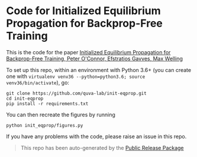 
# Code for Initialized Equilibrium Propagation for Backprop-Free Training

This is the code for the paper [Initialized Equilibrium Propagation for Backprop-Free Training, Peter O'Connor, Efstratios Gavves, Max Welling](https://openreview.net/forum?id=B1GMDsR5tm)

To set up this repo, within an environment with Python 3.6+ (you can create one with `virtualenv venv36 --python=python3.6; source venv36/bin/activate`), go:

```
git clone https://github.com/quva-lab/init-eqprop.git
cd init-eqprop
pip install -r requirements.txt
```

You can then recreate the figures by running

```
python init_eqprop/figures.py
```

If you have any problems with the code, please raise an issue in this repo.

> This repo has been auto-generated by the [Public Release Package](https://github.com/petered/public-release)
